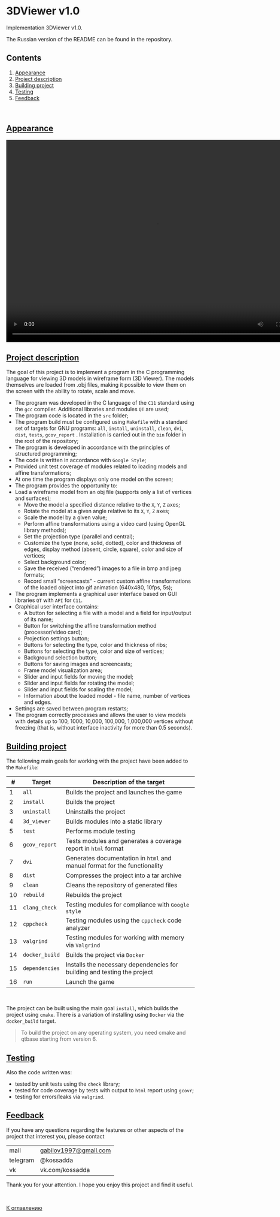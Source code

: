 # 3DViewer v1.0

Implementation 3DViewer v1.0.

The Russian version of the README can be found in the repository.

## Contents
1. [Appearance](#appearance)
2. [Project description](#project-description)
3. [Building project](#building-project)
4. [Testing](#testing)
5. [Feedback](#feedback)

<br>

## [Appearance](#3dviewer-v10)

<video width="800" height="540" controls>
  <source src="./misc/images/3d_viewer.mp4" type="video/mp4">
  Ваш браузер не поддерживает тег видео.
</video>

## [Project description](#3dviewer-v10)

The goal of this project is to implement a program in the C programming language for viewing 3D models in wireframe form (3D Viewer). The models themselves are loaded from .obj files, making it possible to view them on the screen with the ability to rotate, scale and move.

- The program was developed in the C language of the `C11` standard using the `gcc` compiler. Additional libraries and modules `QT` are used;
- The program code is located in the `src` folder;
- The program build must be configured using `Makefile` with a standard set of targets for GNU programs: `all`, `install`, `uninstall`, `clean`, `dvi`, `dist`, `tests`, `gcov_report` . Installation is carried out in the `bin` folder in the root of the repository;
- The program is developed in accordance with the principles of structured programming;
- The code is written in accordance with `Google Style`;
- Provided unit test coverage of modules related to loading models and affine transformations;
- At one time the program displays only one model on the screen;
- The program provides the opportunity to:
- Load a wireframe model from an obj file (supports only a list of vertices and surfaces);
    - Move the model a specified distance relative to the `X`, `Y`, `Z` axes;
    - Rotate the model at a given angle relative to its `X`, `Y`, `Z` axes;
    - Scale the model by a given value;
    - Perform affine transformations using a video card (using OpenGL library methods);
    - Set the projection type (parallel and central);
    - Customize the type (none, solid, dotted), color and thickness of edges, display method (absent, circle, square), color and size of vertices;
    - Select background color;
    - Save the received (“rendered”) images to a file in bmp and jpeg formats;
    - Record small “screencasts” - current custom affine transformations of the loaded object into gif animation (640x480, 10fps, 5s);
- The program implements a graphical user interface based on GUI libraries `QT` with `API` for `C11`.
- Graphical user interface contains:
    - A button for selecting a file with a model and a field for input/output of its name;
    - Button for switching the affine transformation method (processor/video card);
    - Projection settings button;
    - Buttons for selecting the type, color and thickness of ribs;
    - Buttons for selecting the type, color and size of vertices;
    - Background selection button;
    - Buttons for saving images and screencasts;
    - Frame model visualization area;
    - Slider and input fields for moving the model;
    - Slider and input fields for rotating the model;
    - Slider and input fields for scaling the model;
    - Information about the loaded model - file name, number of vertices and edges.
- Settings are saved between program restarts;
- The program correctly processes and allows the user to view models with details up to 100, 1000, 10,000, 100,000, 1,000,000 vertices without freezing (that is, without interface inactivity for more than 0.5 seconds).

## [Building project](#3dviewer-v10)

The following main goals for working with the project have been added to the `Makefile`:

| #  | Target             | Description of the target                                                 |
|----| ------------------ | ------------------------------------------------------------------------- |
| 1  | `all`              | Builds the project and launches the game                                  |
| 2  | `install`          | Builds the project                                                        |
| 3  | `uninstall`        | Uninstalls the project                                                    |
| 4  | `3d_viewer`        | Builds modules into a static library                                      |
| 5  | `test`             | Performs module testing                                                   |
| 6  | `gcov_report`      | Tests modules and generates a coverage report in `html` format            |
| 7  | `dvi`              | Generates documentation in `html` and manual format for the functionality |
| 8  | `dist`             | Compresses the project into a tar archive                                 |
| 9  | `clean`            | Cleans the repository of generated files                                  |
| 10 | `rebuild`          | Rebuilds the project                                                      |
| 11 | `clang_check`      | Testing modules for compliance with `Google style`                        |
| 12 | `cppcheck`         | Testing modules using the `cppcheck` code analyzer                        |
| 13 | `valgrind`         | Testing modules for working with memory via `Valgrind`                    |
| 14 | `docker_build`     | Builds the project via `Docker`                                           |
| 15 | `dependencies`     | Installs the necessary dependencies for building and testing the project  |
| 16 | `run`              | Launch the game                                                           |

<br>

The project can be built using the main goal `install`, which builds the project using `cmake`. There is a variation of installing using `Docker` via the `docker_build` target.

> To build the project on any operating system, you need cmake and qtbase starting from version 6.

## [Testing](#3dviewer-v10)

Also the code written was:

- tested by unit tests using the `check` library;
- tested for code coverage by tests with output to `html` report using `gcovr`;
- testing for errors/leaks via `valgrind`.

## [Feedback](#3dviewer-v10)

If you have any questions regarding the features or other aspects of the project that interest you, please contact <br>

|          |                       |
| ---------| --------------------- |
| mail     | gabilov1997@gmail.com |
| telegram | @kossadda             |
| vk       | vk.com/kossadda       |

Thank you for your attention. I hope you enjoy this project and find it useful.

<br>

[К оглавлению](#3dviewer-v10)
